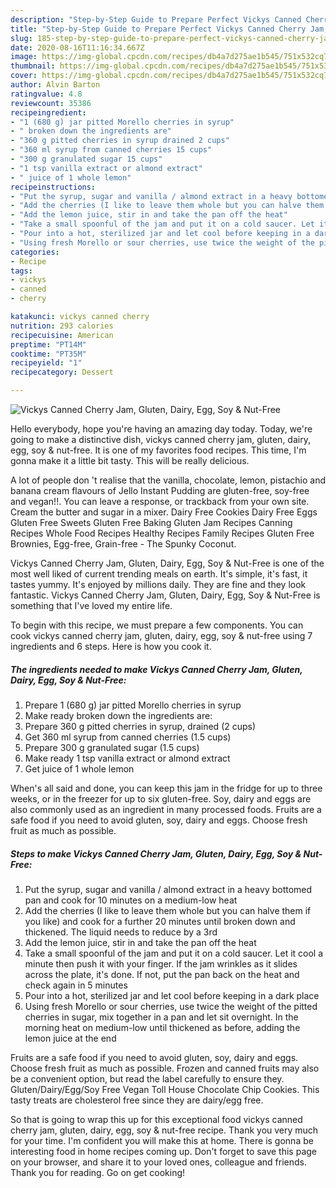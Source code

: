 ```yaml
---
description: "Step-by-Step Guide to Prepare Perfect Vickys Canned Cherry Jam, Gluten, Dairy, Egg, Soy &amp;amp; Nut-Free"
title: "Step-by-Step Guide to Prepare Perfect Vickys Canned Cherry Jam, Gluten, Dairy, Egg, Soy &amp;amp; Nut-Free"
slug: 185-step-by-step-guide-to-prepare-perfect-vickys-canned-cherry-jam-gluten-dairy-egg-soy-and-amp-nut-free
date: 2020-08-16T11:16:34.667Z
image: https://img-global.cpcdn.com/recipes/db4a7d275ae1b545/751x532cq70/vickys-canned-cherry-jam-gluten-dairy-egg-soy-nut-free-recipe-main-photo.jpg
thumbnail: https://img-global.cpcdn.com/recipes/db4a7d275ae1b545/751x532cq70/vickys-canned-cherry-jam-gluten-dairy-egg-soy-nut-free-recipe-main-photo.jpg
cover: https://img-global.cpcdn.com/recipes/db4a7d275ae1b545/751x532cq70/vickys-canned-cherry-jam-gluten-dairy-egg-soy-nut-free-recipe-main-photo.jpg
author: Alvin Barton
ratingvalue: 4.8
reviewcount: 35386
recipeingredient:
- "1 (680 g) jar pitted Morello cherries in syrup"
- " broken down the ingredients are"
- "360 g pitted cherries in syrup drained 2 cups"
- "360 ml syrup from canned cherries 15 cups"
- "300 g granulated sugar 15 cups"
- "1 tsp vanilla extract or almond extract"
- " juice of 1 whole lemon"
recipeinstructions:
- "Put the syrup, sugar and vanilla / almond extract in a heavy bottomed pan and cook for 10 minutes on a medium-low heat"
- "Add the cherries (I like to leave them whole but you can halve them if you like) and cook for a further 20 minutes until broken down and thickened. The liquid needs to reduce by a 3rd"
- "Add the lemon juice, stir in and take the pan off the heat"
- "Take a small spoonful of the jam and put it on a cold saucer. Let it cool a minute then push it with your finger. If the jam wrinkles as it slides across the plate, it&#39;s done. If not, put the pan back on the heat and check again in 5 minutes"
- "Pour into a hot, sterilized jar and let cool before keeping in a dark place"
- "Using fresh Morello or sour cherries, use twice the weight of the pitted cherries in sugar, mix together in a pan and let sit overnight. In the morning heat on medium-low until thickened as before, adding the lemon juice at the end"
categories:
- Recipe
tags:
- vickys
- canned
- cherry

katakunci: vickys canned cherry 
nutrition: 293 calories
recipecuisine: American
preptime: "PT14M"
cooktime: "PT35M"
recipeyield: "1"
recipecategory: Dessert

---
```



![Vickys Canned Cherry Jam, Gluten, Dairy, Egg, Soy &amp; Nut-Free](https://img-global.cpcdn.com/recipes/db4a7d275ae1b545/751x532cq70/vickys-canned-cherry-jam-gluten-dairy-egg-soy-nut-free-recipe-main-photo.jpg)

Hello everybody, hope you're having an amazing day today. Today, we're going to make a distinctive dish, vickys canned cherry jam, gluten, dairy, egg, soy &amp; nut-free. It is one of my favorites food recipes. This time, I'm gonna make it a little bit tasty. This will be really delicious.

A lot of people don &#39;t realise that the vanilla, chocolate, lemon, pistachio and banana cream flavours of Jello Instant Pudding are gluten-free, soy-free and vegan!!. You can leave a response, or trackback from your own site. Cream the butter and sugar in a mixer. Dairy Free Cookies Dairy Free Eggs Gluten Free Sweets Gluten Free Baking Gluten Jam Recipes Canning Recipes Whole Food Recipes Healthy Recipes Family Recipes Gluten Free Brownies, Egg-free, Grain-free - The Spunky Coconut.

Vickys Canned Cherry Jam, Gluten, Dairy, Egg, Soy &amp; Nut-Free is one of the most well liked of current trending meals on earth. It's simple, it's fast, it tastes yummy. It's enjoyed by millions daily. They are fine and they look fantastic. Vickys Canned Cherry Jam, Gluten, Dairy, Egg, Soy &amp; Nut-Free is something that I've loved my entire life.


To begin with this recipe, we must prepare a few components. You can cook vickys canned cherry jam, gluten, dairy, egg, soy &amp; nut-free using 7 ingredients and 6 steps. Here is how you cook it.

<!--inarticleads1-->

##### The ingredients needed to make Vickys Canned Cherry Jam, Gluten, Dairy, Egg, Soy &amp; Nut-Free:

1. Prepare 1 (680 g) jar pitted Morello cherries in syrup
1. Make ready  broken down the ingredients are:
1. Prepare 360 g pitted cherries in syrup, drained (2 cups)
1. Get 360 ml syrup from canned cherries (1.5 cups)
1. Prepare 300 g granulated sugar (1.5 cups)
1. Make ready 1 tsp vanilla extract or almond extract
1. Get  juice of 1 whole lemon


When&#39;s all said and done, you can keep this jam in the fridge for up to three weeks, or in the freezer for up to six gluten-free. Soy, dairy and eggs are also commonly used as an ingredient in many processed foods. Fruits are a safe food if you need to avoid gluten, soy, dairy and eggs. Choose fresh fruit as much as possible. 

<!--inarticleads2-->

##### Steps to make Vickys Canned Cherry Jam, Gluten, Dairy, Egg, Soy &amp; Nut-Free:

1. Put the syrup, sugar and vanilla / almond extract in a heavy bottomed pan and cook for 10 minutes on a medium-low heat
1. Add the cherries (I like to leave them whole but you can halve them if you like) and cook for a further 20 minutes until broken down and thickened. The liquid needs to reduce by a 3rd
1. Add the lemon juice, stir in and take the pan off the heat
1. Take a small spoonful of the jam and put it on a cold saucer. Let it cool a minute then push it with your finger. If the jam wrinkles as it slides across the plate, it&#39;s done. If not, put the pan back on the heat and check again in 5 minutes
1. Pour into a hot, sterilized jar and let cool before keeping in a dark place
1. Using fresh Morello or sour cherries, use twice the weight of the pitted cherries in sugar, mix together in a pan and let sit overnight. In the morning heat on medium-low until thickened as before, adding the lemon juice at the end


Fruits are a safe food if you need to avoid gluten, soy, dairy and eggs. Choose fresh fruit as much as possible. Frozen and canned fruits may also be a convenient option, but read the label carefully to ensure they. Gluten/Dairy/Egg/Soy Free Vegan Toll House Chocolate Chip Cookies. This tasty treats are cholesterol free since they are dairy/egg free. 

So that is going to wrap this up for this exceptional food vickys canned cherry jam, gluten, dairy, egg, soy &amp; nut-free recipe. Thank you very much for your time. I'm confident you will make this at home. There is gonna be interesting food in home recipes coming up. Don't forget to save this page on your browser, and share it to your loved ones, colleague and friends. Thank you for reading. Go on get cooking!
